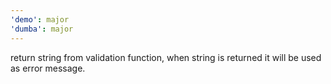 ```yaml
---
'demo': major
'dumba': major
---
```


return string from validation function, when string is returned
it will be used as error message.
